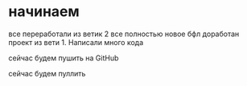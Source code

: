 # начинаем

все переработали из ветик 2 все полностью новое
бфл доработан проект из вети 1. Написали много кода

сейчас будем пушить на GitHub

сейчас будем пуллить
